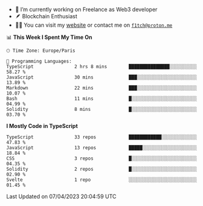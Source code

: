 - 🔭 I’m currently working on Freelance as Web3 developer
- 🪶 Blockchain Enthusiast
- 👨‍💻 You can visit my [website](https://f1tch.xyz) or contact me on [`f1tch@proton.me`](mailto:f1tch@proton.me)

<!--START_SECTION:waka-->
📊 **This Week I Spent My Time On** 

```text
🕑︎ Time Zone: Europe/Paris

💬 Programming Languages: 
TypeScript               2 hrs 8 mins        ███████████████░░░░░░░░░░   58.27 % 
JavaScript               30 mins             ███░░░░░░░░░░░░░░░░░░░░░░   13.89 % 
Markdown                 22 mins             ███░░░░░░░░░░░░░░░░░░░░░░   10.07 % 
Bash                     11 mins             █░░░░░░░░░░░░░░░░░░░░░░░░   04.99 % 
Solidity                 8 mins              █░░░░░░░░░░░░░░░░░░░░░░░░   03.70 % 
```

**I Mostly Code in TypeScript** 

```text
TypeScript               33 repos            ████████████░░░░░░░░░░░░░   47.83 % 
JavaScript               13 repos            █████░░░░░░░░░░░░░░░░░░░░   18.84 % 
CSS                      3 repos             █░░░░░░░░░░░░░░░░░░░░░░░░   04.35 % 
Solidity                 2 repos             █░░░░░░░░░░░░░░░░░░░░░░░░   02.90 % 
Svelte                   1 repo              ░░░░░░░░░░░░░░░░░░░░░░░░░   01.45 % 
```




 Last Updated on 07/04/2023 20:04:59 UTC
<!--END_SECTION:waka-->
